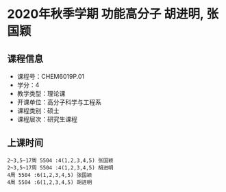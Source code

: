 # 2020年秋季学期 功能高分子 胡进明, 张国颖






## 课程信息

- 课程号：CHEM6019P.01
- 学分：4
- 教学类型：理论课
- 开课单位：高分子科学与工程系
- 课程类别：硕士
- 课程层次：研究生课程

## 上课时间

```
2~3,5~17周 5504 :4(1,2,3,4,5) 张国颖
2~3,5~17周 5504 :4(1,2,3,4,5) 胡进明
4周 5504 :6(1,2,3,4,5) 张国颖
4周 5504 :6(1,2,3,4,5) 胡进明
```

